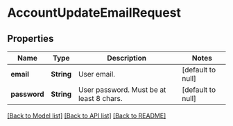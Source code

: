# AccountUpdateEmailRequest

## Properties

Name | Type | Description | Notes
------------ | ------------- | ------------- | -------------
**email** | **String** | User email. | [default to null]
**password** | **String** | User password. Must be at least 8 chars. | [default to null]

[[Back to Model list]](../README.md#documentation-for-models) [[Back to API list]](../README.md#documentation-for-api-endpoints) [[Back to README]](../README.md)


